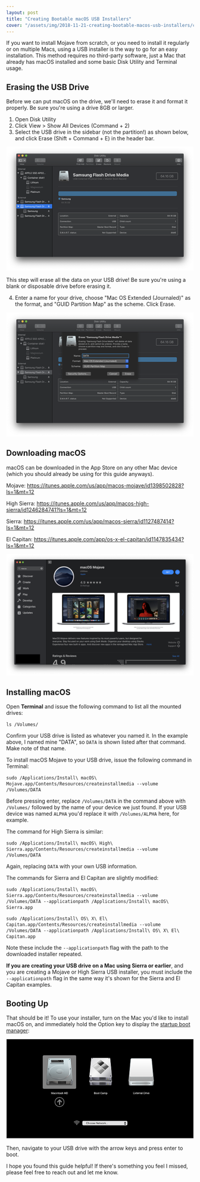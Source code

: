 ```yaml
---
layout: post
title: "Creating Bootable macOS USB Installers"
cover: "/assets/img/2018-11-21-creating-bootable-macos-usb-installers/cover.jpg"
---
```


If you want to install Mojave from scratch, or you need to install it regularly or on multiple Macs, using a USB installer is the way to go for an easy installation. This method requires no third-party software, just a Mac that already has macOS installed and some basic Disk Utility and Terminal usage.

## Erasing the USB Drive

Before we can put macOS on the drive, we'll need to erase it and format it properly. Be sure you're using a drive 8GB or larger.

  1. Open Disk Utility
  2. Click View > Show All Devices (Command + 2)
  3. Select the USB drive in the sidebar (not the partition!) as shown below, and click Erase (Shift + Command + E) in the header bar.

![](/assets/img/2018-11-21-creating-bootable-macos-usb-installers/image.png)

This step will erase all the data on your USB drive! Be sure you're using a blank or disposable drive before erasing it.

  4. Enter a name for your drive, choose "Mac OS Extended (Journaled)" as the format, and "GUID Partition Map" as the scheme. Click Erase.

![](/assets/img/2018-11-21-creating-bootable-macos-usb-installers/image-1.png)

## Downloading macOS

macOS can be downloaded in the App Store on any other Mac device (which you should already be using for this guide anyways).

Mojave: https://itunes.apple.com/us/app/macos-mojave/id1398502828?ls=1&mt=12

High Sierra: https://itunes.apple.com/us/app/macos-high-sierra/id1246284741?ls=1&mt=12

Sierra: https://itunes.apple.com/us/app/macos-sierra/id1127487414?ls=1&mt=12

El Capitan: https://itunes.apple.com/app/os-x-el-capitan/id1147835434?ls=1&mt=12

![](/assets/img/2018-11-21-creating-bootable-macos-usb-installers/image-2.png)

## Installing macOS

Open **Terminal** and issue the following command to list all the mounted drives:

```
ls /Volumes/
```

Confirm your USB drive is listed as whatever you named it. In the example above, I named mine "DATA", so `DATA` is shown listed after that command. Make note of that name.

To install macOS Mojave to your USB drive, issue the following command in Terminal:

```
sudo /Applications/Install\ macOS\ Mojave.app/Contents/Resources/createinstallmedia --volume /Volumes/DATA
```

Before pressing enter, replace `/Volumes/DATA` in the command above with `/Volumes/` followed by the name of your device we just found. If your USB device was named `ALPHA` you'd replace it with `/Volumes/ALPHA` here, for example.

The command for High Sierra is similar:

```
sudo /Applications/Install\ macOS\ High\ Sierra.app/Contents/Resources/createinstallmedia --volume /Volumes/DATA
```

Again, replacing `DATA` with your own USB information.

The commands for Sierra and El Capitan are slightly modified:

```
sudo /Applications/Install\ macOS\ Sierra.app/Contents/Resources/createinstallmedia --volume /Volumes/DATA --applicationpath /Applications/Install\ macOS\ Sierra.app
```

```
sudo /Applications/Install\ OS\ X\ El\ Capitan.app/Contents/Resources/createinstallmedia --volume /Volumes/DATA --applicationpath /Applications/Install\ OS\ X\ El\ Capitan.app
```

Note these include the `--applicationpath` flag with the path to the downloaded installer repeated.

**If you are creating your USB drive on a Mac using Sierra or earlier**, and you are creating a Mojave or High Sierra USB installer, you must include the `--applicationpath` flag in the same way it's shown for the Sierra and El Capitan examples.

## Booting Up

That should be it! To use your installer, turn on the Mac you'd like to install macOS on, and immediately hold the Option key to display the [startup boot manager](https://support.apple.com/en-us/HT202796):

![](/assets/img/2018-11-21-creating-bootable-macos-usb-installers/image-3.png)

Then, navigate to your USB drive with the arrow keys and press enter to boot.

I hope you found this guide helpful! If there's something you feel I missed, please feel free to reach out and let me know.
